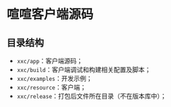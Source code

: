# 喧喧客户端源码

## 目录结构

* `xxc/app`：客户端源码；
* `xxc/build`：客户端调试和构建相关配置及脚本；
* `xxc/examples`：开发示例；
* `xxc/resource`：客户端；
* `xxc/release`：打包后文件所在目录（不在版本库中）；
